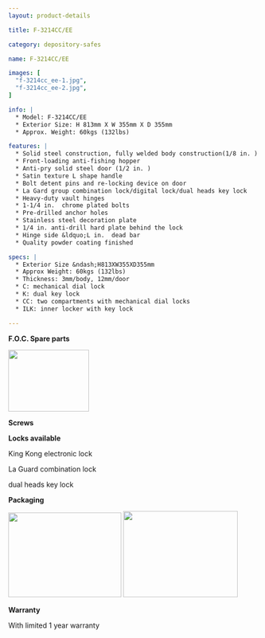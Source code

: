 ```yaml
---
layout: product-details

title: F-3214CC/EE

category: depository-safes

name: F-3214CC/EE

images: [
  "f-3214cc_ee-1.jpg",
  "f-3214cc_ee-2.jpg",
]

info: |
  * Model: F-3214CC/EE
  * Exterior Size: H 813mm X W 355mm X D 355mm
  * Approx. Weight: 60kgs (132lbs)

features: |
  * Solid steel construction, fully welded body construction(1/8 in. )
  * Front-loading anti-fishing hopper
  * Anti-pry solid steel door (1/2 in. )
  * Satin texture L shape handle
  * Bolt detent pins and re-locking device on door
  * La Gard group combination lock/digital lock/dual heads key lock
  * Heavy-duty vault hinges
  * 1-1/4 in.  chrome plated bolts
  * Pre-drilled anchor holes
  * Stainless steel decoration plate
  * 1/4 in. anti-drill hard plate behind the lock
  * Hinge side &ldquo;L in.  dead bar
  * Quality powder coating finished

specs: |
  * Exterior Size &ndash;H813XW355XD355mm
  * Approx Weight: 60kgs (132lbs)
  * Thickness: 3mm/body, 12mm/door
  * C: mechanical dial lock
  * K: dual key lock
  * CC: two compartments with mechanical dial locks
  * ILK: inner locker with key lock

---
```


**F.O.C. Spare parts**

<img alt="" src="{IMAGE_CDN}/f-3214cc_ee-3.jpg" style="width: 162px; height: 124px;" />

**Screws**

**Locks available**

King Kong electronic lock

La Guard combination lock

dual heads key lock

**Packaging**

<img alt="" src="{IMAGE_CDN}/f-3214cc_ee-4.jpg" style="width: 227px; height: 170px;" />

<img alt="" src="{IMAGE_CDN}/f-3214cc_ee-5.jpg" style="width: 230px; height: 173px;" />

**Warranty**

With limited 1 year warranty
